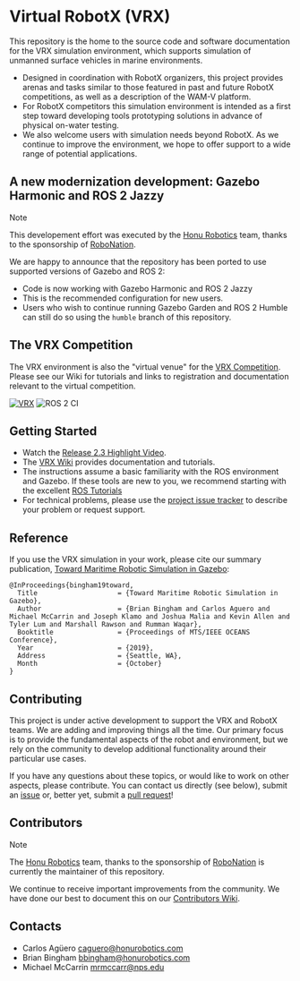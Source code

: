 # Virtual RobotX (VRX)
This repository is the home to the source code and software documentation for the VRX simulation environment, which supports simulation of unmanned surface vehicles in marine environments.
* Designed in coordination with RobotX organizers, this project provides arenas and tasks similar to those featured in past and future RobotX competitions, as well as a description of the WAM-V platform.
* For RobotX competitors this simulation environment is intended as a first step toward developing tools prototyping solutions in advance of physical on-water testing.
* We also welcome users with simulation needs beyond RobotX. As we continue to improve the environment, we hope to offer support to a wide range of potential applications.

## A new modernization development: Gazebo Harmonic and ROS 2 Jazzy

> [!NOTE]
> This developement effort was executed by the
> [Honu Robotics](https://honurobotics.com) team, thanks to the sponsorship
> of [RoboNation](https://robonation.org/).

We are happy to announce that the repository has been ported to use supported
versions of Gazebo and ROS 2:
  * Code is now working with Gazebo Harmonic and ROS 2 Jazzy
  * This is the recommended configuration for new users.
  * Users who wish to continue running Gazebo Garden and ROS 2 Humble can still do so using the `humble` branch of this repository.

## The VRX Competition
The VRX environment is also the "virtual venue" for the [VRX Competition](https://github.com/osrf/vrx/wiki). Please see our Wiki for tutorials and links to registration and documentation relevant to the virtual competition.

[![VRX](images/sydney_regatta_gzsim.png)](https://vimeo.com/851696025 "Gazebo Virtual RobotX v. 2.3 - Click to Watch!")
![ROS 2 CI](https://github.com/osrf/vrx/workflows/ROS%202%20CI/badge.svg)

## Getting Started

 * Watch the [Release 2.3 Highlight Video](https://vimeo.com/851696025).
 * The [VRX Wiki](https://github.com/osrf/vrx/wiki) provides documentation and tutorials.
 * The instructions assume a basic familiarity with the ROS environment and Gazebo.  If these tools are new to you, we recommend starting with the excellent [ROS Tutorials](http://wiki.ros.org/ROS/Tutorials)
 * For technical problems, please use the [project issue tracker](https://github.com/osrf/vrx/issues) to describe your problem or request support.

## Reference

If you use the VRX simulation in your work, please cite our summary publication, [Toward Maritime Robotic Simulation in Gazebo](https://wiki.nps.edu/display/BB/Publications?preview=/1173263776/1173263778/PID6131719.pdf):

```
@InProceedings{bingham19toward,
  Title                    = {Toward Maritime Robotic Simulation in Gazebo},
  Author                   = {Brian Bingham and Carlos Aguero and Michael McCarrin and Joseph Klamo and Joshua Malia and Kevin Allen and Tyler Lum and Marshall Rawson and Rumman Waqar},
  Booktitle                = {Proceedings of MTS/IEEE OCEANS Conference},
  Year                     = {2019},
  Address                  = {Seattle, WA},
  Month                    = {October}
}
```

## Contributing
This project is under active development to support the VRX and RobotX teams. We are adding and improving things all the time. Our primary focus is to provide the fundamental aspects of the robot and environment, but we rely on the community to develop additional functionality around their particular use cases.

If you have any questions about these topics, or would like to work on other aspects, please contribute.  You can contact us directly (see below), submit an [issue](https://github.com/osrf/vrx/issues) or, better yet, submit a [pull request](https://github.com/osrf/vrx/pulls/)!

## Contributors

> [!NOTE]
> The [Honu Robotics](https://honurobotics.com) team, thanks to the
> sponsorship of [RoboNation](https://robonation.org/) is currently the
> maintainer of this repository.

We continue to receive important improvements from the community.  We have done our best to document this on our [Contributors Wiki](https://github.com/osrf/vrx/wiki/Contributors).

## Contacts

 * Carlos Agüero <caguero@honurobotics.com>
 * Brian Bingham <bbingham@honurobotics.com>
 * Michael McCarrin <mrmccarr@nps.edu>

